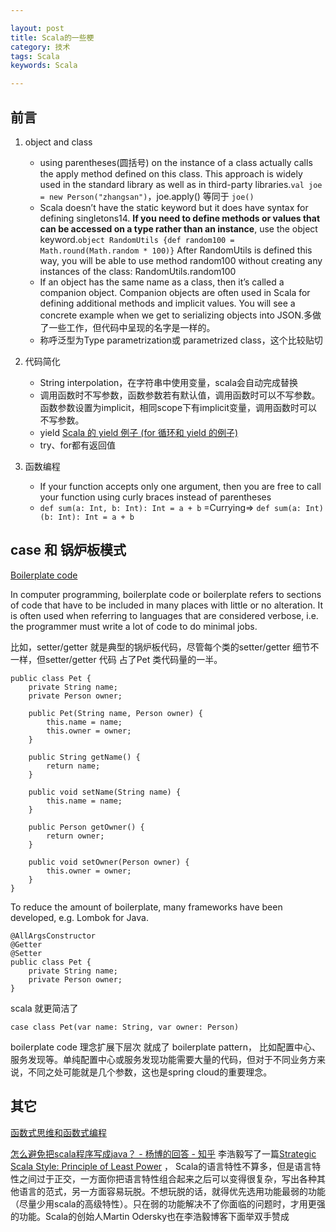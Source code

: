 ```yaml
---

layout: post
title: Scala的一些梗
category: 技术
tags: Scala
keywords: Scala 

---
```


## 前言

1. object and class

	*  using parentheses(圆括号) on the instance of a class actually calls the apply method defined on this class. This approach is widely used in the standard library as well as in third-party libraries.`val joe = new Person("zhangsan")`，joe.apply() 等同于 `joe()`
	*  Scala doesn’t have the static keyword but it does have syntax for defining singletons14. **If you need to define methods or values that can be accessed on a type rather than an instance**, use the object keyword.`object RandomUtils {def random100 = Math.round(Math.random * 100)}` After RandomUtils is defined this way, you will be able to use method random100 without creating any instances of the class: RandomUtils.random100
	*  If an object has the same name as a class, then it’s called a companion object. Companion objects are often used in Scala for defining additional methods and implicit values. You will see a concrete example when we get to serializing objects into JSON.多做了一些工作，但代码中呈现的名字是一样的。
	*  称呼泛型为Type parametrization或 parametrized class，这个比较贴切


2. 代码简化

	* String interpolation，在字符串中使用变量，scala会自动完成替换
	* 调用函数时不写参数，函数参数若有默认值，调用函数时可以不写参数。函数参数设置为implicit，相同scope下有implicit变量，调用函数时可以不写参数。
	* yield [Scala 的 yield 例子 (for 循环和 yield 的例子)](https://unmi.cc/scala-yield-samples-for-loop/)
	* try、for都有返回值

3. 函数编程

	* If your function accepts only one argument, then you are free to call your function using curly braces instead of parentheses
	* `def sum(a: Int, b: Int): Int = a + b` =Currying=> `def sum(a: Int)(b: Int): Int = a + b`

## case 和 锅炉板模式

[Boilerplate code](https://en.wikipedia.org/wiki/Boilerplate_code)

In computer programming, boilerplate code or boilerplate refers to sections of code that have to be included in many places with little or no alteration. It is often used when referring to languages that are considered verbose, i.e. the programmer must write a lot of code to do minimal jobs.

比如，setter/getter 就是典型的锅炉板代码，尽管每个类的setter/getter 细节不一样，但setter/getter 代码 占了Pet 类代码量的一半。

	public class Pet {
	    private String name;
	    private Person owner;
	
	    public Pet(String name, Person owner) {
	        this.name = name;
	        this.owner = owner;
	    }
	
	    public String getName() {
	        return name;
	    }
	
	    public void setName(String name) {
	        this.name = name;
	    }
	
	    public Person getOwner() {
	        return owner;
	    }
	
	    public void setOwner(Person owner) {
	        this.owner = owner;
	    }
	}

To reduce the amount of boilerplate, many frameworks have been developed, e.g. Lombok for Java.
	
	@AllArgsConstructor
	@Getter
	@Setter
	public class Pet {
	    private String name;
	    private Person owner;
	}
	
scala 就更简洁了

	case class Pet(var name: String, var owner: Person)
	
boilerplate code 理念扩展下层次 就成了 boilerplate pattern， 比如配置中心、服务发现等。单纯配置中心或服务发现功能需要大量的代码，但对于不同业务方来说，不同之处可能就是几个参数，这也是spring cloud的重要理念。 

## 其它

[函数式思维和函数式编程](http://www.vaikan.com/programming-thinking-functional-way/)

[怎么避免把scala程序写成java？ - 杨博的回答 - 知乎](https://www.zhihu.com/question/64568400/answer/222581715) 李浩毅写了一篇[Strategic Scala Style: Principle of Least Power](http://www.lihaoyi.com/post/StrategicScalaStylePrincipleofLeastPower.html) ， Scala的语言特性不算多，但是语言特性之间过于正交，一方面你把语言特性组合起来之后可以变得很复杂，写出各种其他语言的范式，另一方面容易玩脱。不想玩脱的话，就得优先选用功能最弱的功能（尽量少用scala的高级特性）。只在弱的功能解决不了你面临的问题时，才用更强的功能。Scala的创始人Martin Odersky也在李浩毅博客下面举双手赞成